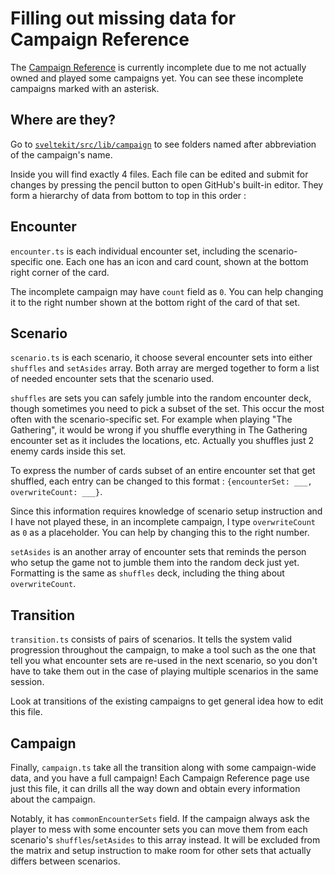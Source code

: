 # Filling out missing data for Campaign Reference 

The [Campaign Reference](https://arkham-starter.com/tool/campaign) is currently incomplete due to me not actually owned and played some campaigns yet. You can see these incomplete campaigns marked with an asterisk.

## Where are they?

Go to [`sveltekit/src/lib/campaign`](https://github.com/5argon/arkham-starter/tree/main/sveltekit/src/lib/campaign) to see folders named after abbreviation of the campaign's name.

Inside you will find exactly 4 files. Each file can be edited and submit for changes by pressing the pencil button to open GitHub's built-in editor. They form a hierarchy of data from bottom to top in this order : 

## Encounter

`encounter.ts` is each individual encounter set, including the scenario-specific one. Each one has an icon and card count, shown at the bottom right corner of the card.

The incomplete campaign may have `count` field as `0`. You can help changing it to the right number shown at the bottom right of the card of that set.

## Scenario

`scenario.ts` is each scenario, it choose several encounter sets into either `shuffles` and `setAsides` array. Both array are merged together to form a list of needed encounter sets that the scenario used.

`shuffles` are sets you can safely jumble into the random encounter deck, though sometimes you need to pick a subset of the set. This occur the most often with the scenario-specific set. For example when playing "The Gathering", it would be wrong if you shuffle everything in The Gathering encounter set as it includes the locations, etc. Actually you shuffles just 2 enemy cards inside this set.

To express the number of cards subset of an entire encounter set that get shuffled, each entry can be changed to this format : `{encounterSet: ___, overwriteCount: ___}`.

Since this information requires knowledge of scenario setup instruction and I have not played these, in an incomplete campaign, I type `overwriteCount` as `0` as a placeholder. You can help by changing this to the right number.

`setAsides` is an another array of encounter sets that reminds the person who setup the game not to jumble them into the random deck just yet. Formatting is the same as `shuffles` deck, including the thing about `overwriteCount`.

## Transition

`transition.ts` consists of pairs of scenarios. It tells the system valid progression throughout the campaign, to make a tool such as the one that tell you what encounter sets are re-used in the next scenario, so you don't have to take them out in the case of playing multiple scenarios in the same session.

Look at transitions of the existing campaigns to get general idea how to edit this file.

## Campaign

Finally, `campaign.ts` take all the transition along with some campaign-wide data, and you have a full campaign! Each Campaign Reference page use just this file, it can drills all the way down and obtain every information about the campaign.

Notably, it has `commonEncounterSets` field. If the campaign always ask the player to mess with some encounter sets you can move them from each scenario's `shuffles`/`setAsides` to this array instead. It will be excluded from the matrix and setup instruction to make room for other sets that actually differs between scenarios.